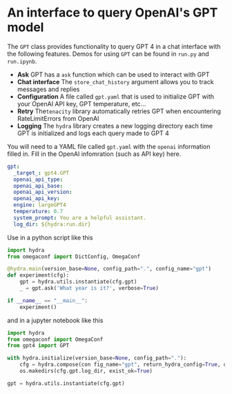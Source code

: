 # An interface to query OpenAI's GPT model

The `GPT` class provides functionality to query GPT 4 in a chat interface with the following features. Demos for using `GPT` can be found in `run.py` and `run.ipynb`. 

- **Ask** GPT has a `ask` function which can be used to interact with GPT 
- **Chat interface** The `store_chat_history` argument allows you to track messages and replies  
- **Configuration** A file called `gpt.yaml` that is used to initialize GPT with your OpenAI API key, GPT temperature, etc...
- **Retry** The`tenacity` library automatically retries GPT when encountering RateLimitErrors from OpenAI
- **Logging** The `hydra` library creates a new logging directory each time GPT is initialized and logs each query made to GPT 4 

You will need to a YAML file called `gpt.yaml` with the `openai` information filled in. Fill in the OpenAI infomration (such as API key) here. 

```YAML
gpt: 
  _target_: gpt4.GPT
  openai_api_type:  
  openai_api_base: 
  openai_api_version: 
  openai_api_key: 
  engine: largeGPT4
  temperature: 0.7
  system_prompt: You are a helpful assistant.
  log_dir: ${hydra:run.dir}
```

Use in a python script like this 

```python
import hydra
from omegaconf import DictConfig, OmegaConf

@hydra.main(version_base=None, config_path=".", config_name="gpt")
def experiment(cfg): 
    gpt = hydra.utils.instantiate(cfg.gpt)
    _ = gpt.ask('What year is it?', verbose=True)

if __name__ == "__main__":
    experiment()
```

and in a jupyter notebook like this

```python
import hydra 
from omegaconf import OmegaConf
from gpt4 import GPT 

with hydra.initialize(version_base=None, config_path="."):
    cfg = hydra.compose(con fig_name="gpt", return_hydra_config=True, overrides=["gpt.log_dir=${hydra.run.dir}"])
    os.makedirs(cfg.gpt.log_dir, exist_ok=True)

gpt = hydra.utils.instantiate(cfg.gpt)
```
